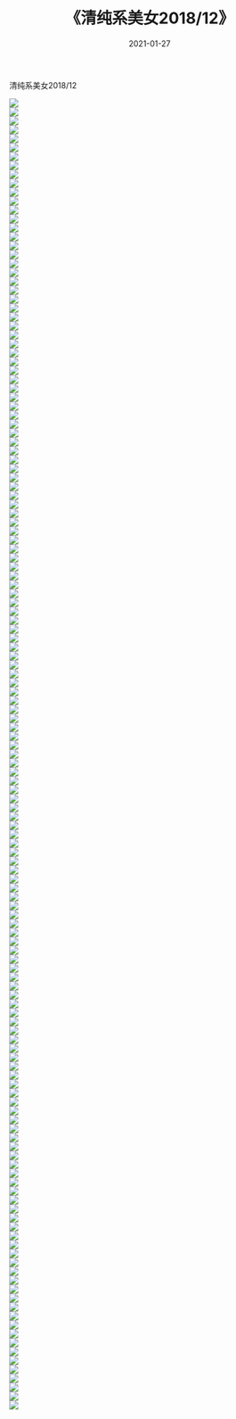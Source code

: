 ﻿---
layout: post
title:  《清纯系美女2018/12》
date:   2021-01-27
img: http://img.660000.xyz/Sharelink/清纯系美女/2018/12/000.jpg
categories: [美女, 清纯, 唯美]
---

清纯系美女2018/12

 ![](http://img.660000.xyz/Sharelink/清纯系美女/2018/12/001.jpg) <br>![](http://img.660000.xyz/Sharelink/清纯系美女/2018/12/002.jpg) <br>![](http://img.660000.xyz/Sharelink/清纯系美女/2018/12/003.jpg) <br>![](http://img.660000.xyz/Sharelink/清纯系美女/2018/12/004.jpg) <br>![](http://img.660000.xyz/Sharelink/清纯系美女/2018/12/005.jpg) <br>![](http://img.660000.xyz/Sharelink/清纯系美女/2018/12/006.jpg) <br>![](http://img.660000.xyz/Sharelink/清纯系美女/2018/12/007.jpg) <br>![](http://img.660000.xyz/Sharelink/清纯系美女/2018/12/008.jpg) <br>![](http://img.660000.xyz/Sharelink/清纯系美女/2018/12/009.jpg) <br>![](http://img.660000.xyz/Sharelink/清纯系美女/2018/12/010.jpg) <br>![](http://img.660000.xyz/Sharelink/清纯系美女/2018/12/011.jpg) <br>![](http://img.660000.xyz/Sharelink/清纯系美女/2018/12/012.jpg) <br>![](http://img.660000.xyz/Sharelink/清纯系美女/2018/12/013.jpg) <br>![](http://img.660000.xyz/Sharelink/清纯系美女/2018/12/014.jpg) <br>![](http://img.660000.xyz/Sharelink/清纯系美女/2018/12/015.jpg) <br>![](http://img.660000.xyz/Sharelink/清纯系美女/2018/12/016.jpg) <br>![](http://img.660000.xyz/Sharelink/清纯系美女/2018/12/017.jpg) <br>![](http://img.660000.xyz/Sharelink/清纯系美女/2018/12/018.jpg) <br>![](http://img.660000.xyz/Sharelink/清纯系美女/2018/12/019.jpg) <br>![](http://img.660000.xyz/Sharelink/清纯系美女/2018/12/020.jpg) <br>![](http://img.660000.xyz/Sharelink/清纯系美女/2018/12/021.jpg) <br>![](http://img.660000.xyz/Sharelink/清纯系美女/2018/12/022.jpg) <br>![](http://img.660000.xyz/Sharelink/清纯系美女/2018/12/023.jpg) <br>![](http://img.660000.xyz/Sharelink/清纯系美女/2018/12/024.jpg) <br>![](http://img.660000.xyz/Sharelink/清纯系美女/2018/12/025.jpg) <br>![](http://img.660000.xyz/Sharelink/清纯系美女/2018/12/026.jpg) <br>![](http://img.660000.xyz/Sharelink/清纯系美女/2018/12/027.jpg) <br>![](http://img.660000.xyz/Sharelink/清纯系美女/2018/12/028.jpg) <br>![](http://img.660000.xyz/Sharelink/清纯系美女/2018/12/029.jpg) <br>![](http://img.660000.xyz/Sharelink/清纯系美女/2018/12/030.jpg) <br>![](http://img.660000.xyz/Sharelink/清纯系美女/2018/12/031.jpg) <br>![](http://img.660000.xyz/Sharelink/清纯系美女/2018/12/032.jpg) <br>![](http://img.660000.xyz/Sharelink/清纯系美女/2018/12/033.jpg) <br>![](http://img.660000.xyz/Sharelink/清纯系美女/2018/12/034.jpg) <br>![](http://img.660000.xyz/Sharelink/清纯系美女/2018/12/035.jpg) <br>![](http://img.660000.xyz/Sharelink/清纯系美女/2018/12/036.jpg) <br>![](http://img.660000.xyz/Sharelink/清纯系美女/2018/12/037.jpg) <br>![](http://img.660000.xyz/Sharelink/清纯系美女/2018/12/038.jpg) <br>![](http://img.660000.xyz/Sharelink/清纯系美女/2018/12/039.jpg) <br>![](http://img.660000.xyz/Sharelink/清纯系美女/2018/12/040.jpg) <br>![](http://img.660000.xyz/Sharelink/清纯系美女/2018/12/041.jpg) <br>![](http://img.660000.xyz/Sharelink/清纯系美女/2018/12/042.jpg) <br>![](http://img.660000.xyz/Sharelink/清纯系美女/2018/12/043.jpg) <br>![](http://img.660000.xyz/Sharelink/清纯系美女/2018/12/044.jpg) <br>![](http://img.660000.xyz/Sharelink/清纯系美女/2018/12/045.jpg) <br>![](http://img.660000.xyz/Sharelink/清纯系美女/2018/12/046.jpg) <br>![](http://img.660000.xyz/Sharelink/清纯系美女/2018/12/047.jpg) <br>![](http://img.660000.xyz/Sharelink/清纯系美女/2018/12/048.jpg) <br>![](http://img.660000.xyz/Sharelink/清纯系美女/2018/12/049.jpg) <br>![](http://img.660000.xyz/Sharelink/清纯系美女/2018/12/050.jpg) <br>![](http://img.660000.xyz/Sharelink/清纯系美女/2018/12/051.jpg) <br>![](http://img.660000.xyz/Sharelink/清纯系美女/2018/12/052.jpg) <br>![](http://img.660000.xyz/Sharelink/清纯系美女/2018/12/053.jpg) <br>![](http://img.660000.xyz/Sharelink/清纯系美女/2018/12/054.jpg) <br>![](http://img.660000.xyz/Sharelink/清纯系美女/2018/12/055.jpg) <br>![](http://img.660000.xyz/Sharelink/清纯系美女/2018/12/056.jpg) <br>![](http://img.660000.xyz/Sharelink/清纯系美女/2018/12/057.jpg) <br>![](http://img.660000.xyz/Sharelink/清纯系美女/2018/12/058.jpg) <br>![](http://img.660000.xyz/Sharelink/清纯系美女/2018/12/059.jpg) <br>![](http://img.660000.xyz/Sharelink/清纯系美女/2018/12/060.jpg) <br>![](http://img.660000.xyz/Sharelink/清纯系美女/2018/12/061.jpg) <br>![](http://img.660000.xyz/Sharelink/清纯系美女/2018/12/062.jpg) <br>![](http://img.660000.xyz/Sharelink/清纯系美女/2018/12/063.jpg) <br>![](http://img.660000.xyz/Sharelink/清纯系美女/2018/12/064.jpg) <br>![](http://img.660000.xyz/Sharelink/清纯系美女/2018/12/065.jpg) <br>![](http://img.660000.xyz/Sharelink/清纯系美女/2018/12/066.jpg) <br>![](http://img.660000.xyz/Sharelink/清纯系美女/2018/12/067.jpg) <br>![](http://img.660000.xyz/Sharelink/清纯系美女/2018/12/068.jpg) <br>![](http://img.660000.xyz/Sharelink/清纯系美女/2018/12/069.jpg) <br>![](http://img.660000.xyz/Sharelink/清纯系美女/2018/12/070.jpg) <br>![](http://img.660000.xyz/Sharelink/清纯系美女/2018/12/071.jpg) <br>![](http://img.660000.xyz/Sharelink/清纯系美女/2018/12/072.jpg) <br>![](http://img.660000.xyz/Sharelink/清纯系美女/2018/12/073.jpg) <br>![](http://img.660000.xyz/Sharelink/清纯系美女/2018/12/074.jpg) <br>![](http://img.660000.xyz/Sharelink/清纯系美女/2018/12/075.jpg) <br>![](http://img.660000.xyz/Sharelink/清纯系美女/2018/12/076.jpg) <br>![](http://img.660000.xyz/Sharelink/清纯系美女/2018/12/077.jpg) <br>![](http://img.660000.xyz/Sharelink/清纯系美女/2018/12/078.jpg) <br>![](http://img.660000.xyz/Sharelink/清纯系美女/2018/12/079.jpg) <br>![](http://img.660000.xyz/Sharelink/清纯系美女/2018/12/080.jpg) <br>![](http://img.660000.xyz/Sharelink/清纯系美女/2018/12/081.jpg) <br>![](http://img.660000.xyz/Sharelink/清纯系美女/2018/12/082.jpg) <br>![](http://img.660000.xyz/Sharelink/清纯系美女/2018/12/083.jpg) <br>![](http://img.660000.xyz/Sharelink/清纯系美女/2018/12/084.jpg) <br>![](http://img.660000.xyz/Sharelink/清纯系美女/2018/12/085.jpg) <br>![](http://img.660000.xyz/Sharelink/清纯系美女/2018/12/086.jpg) <br>![](http://img.660000.xyz/Sharelink/清纯系美女/2018/12/087.jpg) <br>![](http://img.660000.xyz/Sharelink/清纯系美女/2018/12/088.jpg) <br>![](http://img.660000.xyz/Sharelink/清纯系美女/2018/12/089.jpg) <br>![](http://img.660000.xyz/Sharelink/清纯系美女/2018/12/090.jpg) <br>![](http://img.660000.xyz/Sharelink/清纯系美女/2018/12/091.jpg) <br>![](http://img.660000.xyz/Sharelink/清纯系美女/2018/12/092.jpg) <br>![](http://img.660000.xyz/Sharelink/清纯系美女/2018/12/093.jpg) <br>![](http://img.660000.xyz/Sharelink/清纯系美女/2018/12/094.jpg) <br>![](http://img.660000.xyz/Sharelink/清纯系美女/2018/12/095.jpg) <br>![](http://img.660000.xyz/Sharelink/清纯系美女/2018/12/096.jpg) <br>![](http://img.660000.xyz/Sharelink/清纯系美女/2018/12/097.jpg) <br>![](http://img.660000.xyz/Sharelink/清纯系美女/2018/12/098.jpg) <br>![](http://img.660000.xyz/Sharelink/清纯系美女/2018/12/099.jpg) <br>![](http://img.660000.xyz/Sharelink/清纯系美女/2018/12/100.jpg) <br>![](http://img.660000.xyz/Sharelink/清纯系美女/2018/12/101.jpg) <br>![](http://img.660000.xyz/Sharelink/清纯系美女/2018/12/102.jpg) <br>![](http://img.660000.xyz/Sharelink/清纯系美女/2018/12/103.jpg) <br>![](http://img.660000.xyz/Sharelink/清纯系美女/2018/12/104.jpg) <br>![](http://img.660000.xyz/Sharelink/清纯系美女/2018/12/105.jpg) <br>![](http://img.660000.xyz/Sharelink/清纯系美女/2018/12/106.jpg) <br>![](http://img.660000.xyz/Sharelink/清纯系美女/2018/12/107.jpg) <br>![](http://img.660000.xyz/Sharelink/清纯系美女/2018/12/108.jpg) <br>![](http://img.660000.xyz/Sharelink/清纯系美女/2018/12/109.jpg) <br>![](http://img.660000.xyz/Sharelink/清纯系美女/2018/12/110.jpg) <br>![](http://img.660000.xyz/Sharelink/清纯系美女/2018/12/111.jpg) <br>![](http://img.660000.xyz/Sharelink/清纯系美女/2018/12/112.jpg) <br>![](http://img.660000.xyz/Sharelink/清纯系美女/2018/12/113.jpg) <br>![](http://img.660000.xyz/Sharelink/清纯系美女/2018/12/114.jpg) <br>![](http://img.660000.xyz/Sharelink/清纯系美女/2018/12/115.jpg) <br>![](http://img.660000.xyz/Sharelink/清纯系美女/2018/12/116.jpg) <br>![](http://img.660000.xyz/Sharelink/清纯系美女/2018/12/117.jpg) <br>![](http://img.660000.xyz/Sharelink/清纯系美女/2018/12/118.jpg) <br>![](http://img.660000.xyz/Sharelink/清纯系美女/2018/12/119.jpg) <br>![](http://img.660000.xyz/Sharelink/清纯系美女/2018/12/120.jpg) <br>![](http://img.660000.xyz/Sharelink/清纯系美女/2018/12/121.jpg) <br>![](http://img.660000.xyz/Sharelink/清纯系美女/2018/12/122.jpg) <br>![](http://img.660000.xyz/Sharelink/清纯系美女/2018/12/123.jpg) <br>![](http://img.660000.xyz/Sharelink/清纯系美女/2018/12/124.jpg) <br>![](http://img.660000.xyz/Sharelink/清纯系美女/2018/12/125.jpg) <br>![](http://img.660000.xyz/Sharelink/清纯系美女/2018/12/126.jpg) <br>![](http://img.660000.xyz/Sharelink/清纯系美女/2018/12/127.jpg) <br>![](http://img.660000.xyz/Sharelink/清纯系美女/2018/12/128.jpg) <br>![](http://img.660000.xyz/Sharelink/清纯系美女/2018/12/129.jpg) <br>![](http://img.660000.xyz/Sharelink/清纯系美女/2018/12/130.jpg) <br>![](http://img.660000.xyz/Sharelink/清纯系美女/2018/12/131.jpg) <br>![](http://img.660000.xyz/Sharelink/清纯系美女/2018/12/132.jpg) <br>![](http://img.660000.xyz/Sharelink/清纯系美女/2018/12/133.jpg) <br>![](http://img.660000.xyz/Sharelink/清纯系美女/2018/12/134.jpg) <br>![](http://img.660000.xyz/Sharelink/清纯系美女/2018/12/135.jpg) <br>![](http://img.660000.xyz/Sharelink/清纯系美女/2018/12/136.jpg) <br>![](http://img.660000.xyz/Sharelink/清纯系美女/2018/12/137.jpg) <br>![](http://img.660000.xyz/Sharelink/清纯系美女/2018/12/138.jpg) <br>![](http://img.660000.xyz/Sharelink/清纯系美女/2018/12/139.jpg) <br>![](http://img.660000.xyz/Sharelink/清纯系美女/2018/12/140.jpg) <br>![](http://img.660000.xyz/Sharelink/清纯系美女/2018/12/141.jpg) <br>![](http://img.660000.xyz/Sharelink/清纯系美女/2018/12/142.jpg) <br>![](http://img.660000.xyz/Sharelink/清纯系美女/2018/12/143.jpg) <br>![](http://img.660000.xyz/Sharelink/清纯系美女/2018/12/144.jpg) <br>![](http://img.660000.xyz/Sharelink/清纯系美女/2018/12/145.jpg) <br>![](http://img.660000.xyz/Sharelink/清纯系美女/2018/12/146.jpg) <br>![](http://img.660000.xyz/Sharelink/清纯系美女/2018/12/147.jpg) <br>